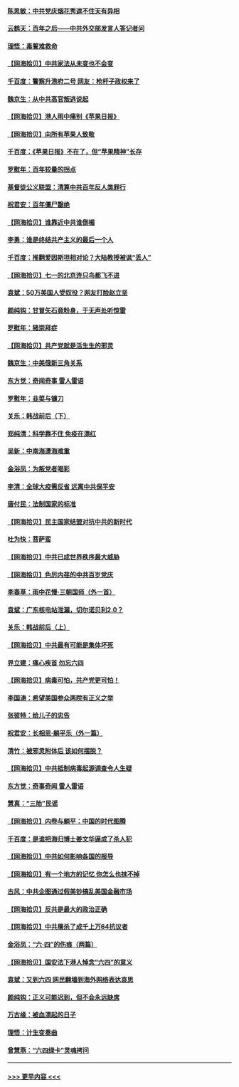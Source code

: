 #### [陈思敏：中共党庆烟花秀遮不住天有异相](../pages/nsc993/n13052020.md?t=06281501) 
#### [云鹤天：百年之后——中共外交部发言人答记者问](../pages/nsc993/n13051604.md?t=06281501) 
#### [理悟：毒誓难救命](../pages/nsc993/n13051601.md?t=06281501) 
#### [【网海拾贝】中共家法从未变也不会变](../pages/nsc993/n13050366.md?t=06281501) 
#### [千百度：警察升港府二号 网友：枪杆子政权来了](../pages/nsc993/n13050261.md?t=06281501) 
#### [魏京生：从中共高官叛逃说起](../pages/nsc993/n13048997.md?t=06281501) 
#### [【网海拾贝】港人雨中痛别《苹果日报》](../pages/nsc993/n13048941.md?t=06281501) 
#### [【网海拾贝】向所有苹果人致敬](../pages/nsc993/n13046795.md?t=06281501) 
#### [千百度：《苹果日报》不在了，但“苹果精神”长存](../pages/nsc993/n13046703.md?t=06281501) 
#### [罗慰年：百年较量的拐点](../pages/nsc993/n13046542.md?t=06281501) 
#### [基督徒公义联盟：清算中共百年反人类罪行](../pages/nsc993/n13046499.md?t=06281501) 
#### [祝君安：百年僵尸罄绝](../pages/nsc993/n13045595.md?t=06281501) 
#### [【网海拾贝】谁靠近中共谁倒楣](../pages/nsc993/n13044667.md?t=06281501) 
#### [李勇：谁是终结共产主义的最后一个人](../pages/nsc993/n13044397.md?t=06281501) 
#### [千百度：推翻爱因斯坦相对论？大陆教授被讽“丢人”](../pages/nsc993/n13043908.md?t=06281501) 
#### [【网海拾贝】七一的北京连只鸟都飞不进](../pages/nsc993/n13041377.md?t=06281501) 
#### [袁斌：50万美国人受奴役？网友打脸赵立坚](../pages/nsc993/n13041330.md?t=06281501) 
#### [颜纯钩：甘冒矢石竟粉身，于无声处听惊雷](../pages/nsc993/n13041140.md?t=06281501) 
#### [罗慰年：猪崇拜症](../pages/nsc993/n13041071.md?t=06281501) 
#### [【网海拾贝】共产党就是活生生的邪灵](../pages/nsc993/n13036627.md?t=06281501) 
#### [魏京生：中美俄新三角关系](../pages/nsc993/n13035986.md?t=06281501) 
#### [东方觉：奇闻奇事 雷人雷语](../pages/nsc993/n13035878.md?t=06281501) 
#### [罗慰年：韭菜与镰刀](../pages/nsc993/n13034374.md?t=06281501) 
#### [关乐：韩战前后（下）](../pages/nsc993/n13034113.md?t=06281501) 
#### [郑纯清：科学靠不住 免疫在漂红](../pages/nsc993/n13034093.md?t=06281501) 
#### [吴新：中南海遭海难重](../pages/nsc993/n13034084.md?t=06281501) 
#### [金浴凤：为叛党者喝彩](../pages/nsc993/n13034058.md?t=06281501) 
#### [李清：全球大疫需反省 远离中共保平安](../pages/nsc993/n13033784.md?t=06281501) 
#### [唐付民：法制国家的标准](../pages/nsc993/n13032944.md?t=06281501) 
#### [【网海拾贝】民主国家结盟对抗中共的新时代](../pages/nsc993/n13031717.md?t=06281501) 
#### [吐为快：菩萨蛮](../pages/nsc993/n13030033.md?t=06281501) 
#### [【网海拾贝】中共已成世界秩序最大威胁](../pages/nsc993/n13028138.md?t=06281501) 
#### [【网海拾贝】色厉内荏的中共百岁党庆](../pages/nsc993/n13025582.md?t=06281501) 
#### [李春草：雨中花慢‧三朝国师（外一首）](../pages/nsc993/n13025567.md?t=06281501) 
#### [袁斌：广东核电站泄漏，切尔诺贝利2.0？](../pages/nsc993/n13025475.md?t=06281501) 
#### [关乐：韩战前后（上）](../pages/nsc993/n13025387.md?t=06281501) 
#### [【网海拾贝】中共最有可能是集体坏死](../pages/nsc993/n13023101.md?t=06281501) 
#### [界立建：痛心疾首 勿忘六四](../pages/nsc993/n13022339.md?t=06281501) 
#### [【网海拾贝】病毒可怕，共产党更可怕！](../pages/nsc993/n13020728.md?t=06281501) 
#### [李国涛：希望美国参众两院有正义之举](../pages/nsc993/n13020674.md?t=06281501) 
#### [张彼特：给儿子的忠告](../pages/nsc993/n13018934.md?t=06281501) 
#### [祝君安：长相思‧躺平乐（外一篇）](../pages/nsc993/n13018923.md?t=06281501) 
#### [清竹：被邪灵附体后 该如何摆脱？](../pages/nsc993/n13018877.md?t=06281501) 
#### [【网海拾贝】中共抵制病毒起源调查令人生疑](../pages/nsc993/n13017785.md?t=06281501) 
#### [东方觉：奇事奇闻 雷人雷语](../pages/nsc993/n13017577.md?t=06281501) 
#### [慧真：“三胎”民谣](../pages/nsc993/n13017394.md?t=06281501) 
#### [【网海拾贝】内卷与躺平：中国的时代图腾](../pages/nsc993/n13016128.md?t=06281501) 
#### [千百度：是谁把海归博士姜文华逼成了杀人犯](../pages/nsc993/n13015218.md?t=06281501) 
#### [【网海拾贝】中共如何影响各国的报导](../pages/nsc993/n13012599.md?t=06281501) 
#### [【网海拾贝】有一个地方的记忆 你怎么也抹不掉](../pages/nsc993/n13009802.md?t=06281501) 
#### [古风：中共企图通过假美钞搞乱美国金融市场](../pages/nsc993/n13009626.md?t=06281501) 
#### [【网海拾贝】反共是最大的政治正确](../pages/nsc993/n13007051.md?t=06281501) 
#### [【网海拾贝】中共屠杀了成千上万64抗议者](../pages/nsc993/n13002713.md?t=06281501) 
#### [金浴凤：“六·四”的伤痕（两篇）](../pages/nsc993/n13001719.md?t=06281501) 
#### [【网海拾贝】国安法下港人悼念“六四”的意义](../pages/nsc993/n13001039.md?t=06281501) 
#### [袁斌：又到六四 网民翻墙到海外网络表达哀思](../pages/nsc993/n13000995.md?t=06281501) 
#### [颜纯钩：正义可能迟到，但不会永远缺席](../pages/nsc993/n13000920.md?t=06281501) 
#### [万古缘：被血漂起的日子](../pages/nsc993/n13000914.md?t=06281501) 
#### [理悟：计生变奏曲](../pages/nsc993/n13000414.md?t=06281501) 
#### [曾慧燕：“六四绿卡”灵魂拷问](../pages/nsc993/n13000277.md?t=06281501) 

----
#### [ >>> 更早内容 <<< ](../indexes/nsc993-earlier.md)
